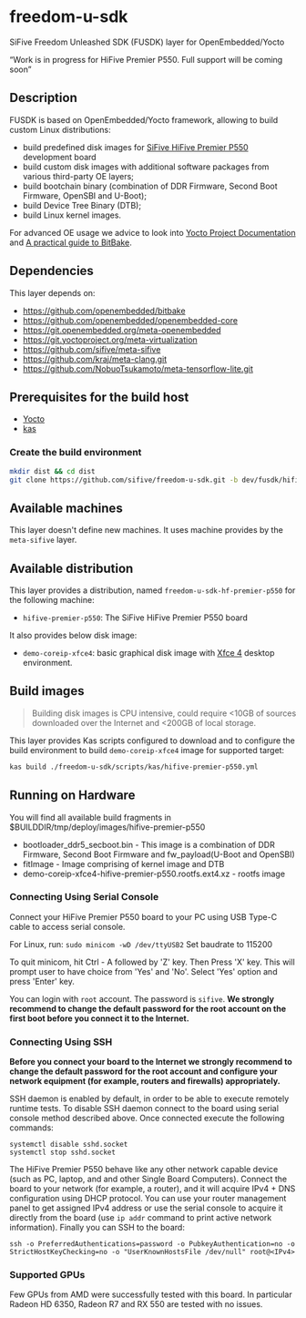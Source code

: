 # freedom-u-sdk
SiFive Freedom Unleashed SDK (FUSDK) layer for OpenEmbedded/Yocto

“Work is in progress for HiFive Premier P550. Full support will be coming soon”

## Description

FUSDK is based on OpenEmbedded/Yocto framework, allowing to build custom Linux distributions:
- build predefined disk images for [SiFive HiFive Premier P550](https://www.sifive.com/boards/hifive-premier-p550) development board
- build custom disk images with additional software packages from various third-party OE layers;
- build bootchain binary (combination of DDR Firmware, Second Boot Firmware, OpenSBI and U-Boot); 
- build Device Tree Binary (DTB);
- build Linux kernel images.

For advanced OE usage we advice to look into [Yocto Project Documentation](http://docs.yoctoproject.org/) and [A practical guide to BitBake](https://a4z.gitlab.io/docs/BitBake/guide.html).

## Dependencies

This layer depends on:
* https://github.com/openembedded/bitbake
* https://github.com/openembedded/openembedded-core
* https://git.openembedded.org/meta-openembedded
* https://git.yoctoproject.org/meta-virtualization
* https://github.com/sifive/meta-sifive
* https://github.com/kraj/meta-clang.git
* https://github.com/NobuoTsukamoto/meta-tensorflow-lite.git

## Prerequisites for the build host

* [Yocto](https://docs.yoctoproject.org/singleindex.html#compatible-linux-distribution)
* [kas](https://kas.readthedocs.io/en/latest/userguide.html#dependencies-installation)

### Create the build environment

```bash
mkdir dist && cd dist
git clone https://github.com/sifive/freedom-u-sdk.git -b dev/fusdk/hifive-premier-p550
```

## Available machines

This layer doesn't define new machines.
It uses machine provides by the `meta-sifive` layer.

## Available distribution

This layer provides a distribution, named `freedom-u-sdk-hf-premier-p550` for the following machine:
* `hifive-premier-p550`: The SiFive HiFive Premier P550 board

It also provides below disk image:
- `demo-coreip-xfce4`: basic graphical disk image with [Xfce 4](https://www.xfce.org/) desktop environment.

## Build images

>
> Building disk images is CPU intensive, could require <10GB of sources
> downloaded over the Internet and <200GB of local storage.

This layer provides Kas scripts configured to download and to configure the
build environment to build `demo-coreip-xfce4` image for supported target:

```bash
kas build ./freedom-u-sdk/scripts/kas/hifive-premier-p550.yml
```

## Running on Hardware

You will find all available build fragments in $BUILDDIR/tmp/deploy/images/hifive-premier-p550
* bootloader_ddr5_secboot.bin - This image is a combination of DDR Firmware, Second Boot Firmware and fw_payload(U-Boot and OpenSBI)
* fitImage - Image comprising of kernel image and DTB
* demo-coreip-xfce4-hifive-premier-p550.rootfs.ext4.xz - rootfs image

### Connecting Using Serial Console

Connect your HiFive Premier P550 board to your PC using USB Type-C cable to access serial console.

For Linux, run: `sudo minicom -wD /dev/ttyUSB2`
Set baudrate to 115200

To quit minicom, hit Ctrl - A followed by 'Z' key. Then Press 'X' key. This will
prompt user to have choice from 'Yes' and 'No'. Select 'Yes' option and press
'Enter' key.

You can login with `root` account. The password is `sifive`. __We strongly
recommend to change the default password  for the root account on the first
boot before you connect it to the Internet.__

### Connecting Using SSH

__Before you connect your board to the Internet we strongly recommend to change
the default password for the root account and configure your network equipment
(for example, routers and firewalls) appropriately.__

SSH daemon is enabled by default, in order to be able to execute remotely
runtime tests. To disable SSH daemon connect to the board using serial console
method described above. Once connected execute the following commands:

```
systemctl disable sshd.socket
systemctl stop sshd.socket
```

The HiFive Premier P550 behave like any other network capable
device (such as PC, laptop, and and other Single Board Computers).
Connect the board to your network (for example, a router), and it will acquire
IPv4 + DNS configuration using DHCP protocol. You can use your router
management panel to get assigned IPv4 address or use the serial console to
acquire it directly from the board (use `ip addr` command to print active
network information). Finally you can SSH to the board:

```
ssh -o PreferredAuthentications=password -o PubkeyAuthentication=no -o StrictHostKeyChecking=no -o "UserKnownHostsFile /dev/null" root@<IPv4>
```

### Supported GPUs

Few GPUs from AMD were successfully tested with this board. In particular
Radeon HD 6350, Radeon R7 and RX 550 are tested with no issues.
